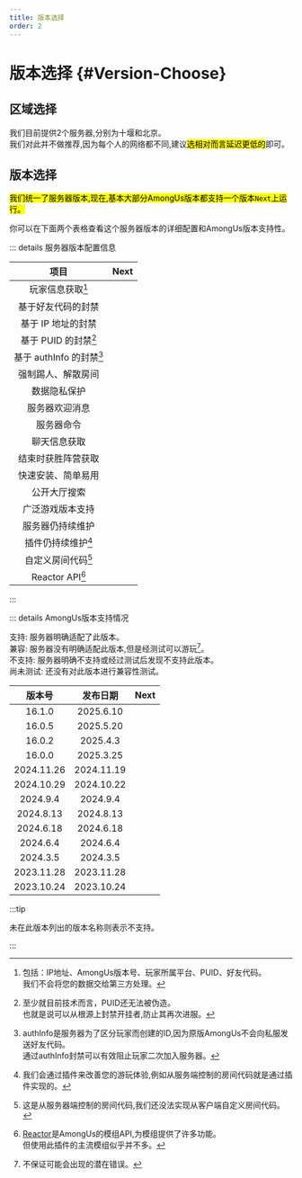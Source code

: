 ```yaml
---
title: 版本选择
order: 2
---
```

# 版本选择 {#Version-Choose}

## 区域选择

我们目前提供2个服务器,分别为十堰和北京。\
我们对此并不做推荐,因为每个人的网络都不同,建议<mark>选相对而言延迟更低的</mark>即可。

## 版本选择

<mark>我们统一了服务器版本,现在,基本大部分AmongUs版本都支持一个版本`Next`上运行。</mark>

你可以在下面两个表格查看这个服务器版本的详细配置和AmongUs版本支持性。

::: details 服务器版本配置信息

|           项目           |                     Next                     |
| :----------------------: | :--------------------------------------------: |
|     玩家信息获取[^1]     |        <Badge type="tip" text="完整" />        |
|    基于好友代码的封禁    |      <Badge type="danger" text="不支持" />       |
|    基于 IP 地址的封禁    |      <Badge type="warning" text="依赖于服务器" />      |
|   基于 PUID 的封禁[^2]   |      <Badge type="danger" text="不支持" />       |
| 基于 authInfo 的封禁[^3] |      <Badge type="danger" text="不支持" />       |
|    强制踢人、解散房间    |        <Badge type="danger" text="不支持" />        |
|     数据隐私保护     |        <Badge type="tip" text="必备" />        |
|     服务器欢迎消息     |        <Badge type="tip" text="支持" />        |
|     服务器命令     |        <Badge type="tip" text="支持" />        |
|     聊天信息获取     |        <Badge type="tip" text="支持" />        |
|    结束时获胜阵营获取     |        <Badge type="tip" text="支持" />        |
|    快速安装、简单易用    | <Badge type="tip" text="是" /> |
|       公开大厅搜索       |     <Badge type="tip" text="支持" />      |
|    广泛游戏版本支持    | <Badge type="tip" text="是" /> |
|     服务器仍持续维护     |       <Badge type="tip" text="维护中" />       |
|    插件仍持续维护[^4]    |       <Badge type="tip" text="维护中" />       |
|    自定义房间代码[^5]    |        <Badge type="tip" text="支持" />        |
|     Reactor API[^6]      |     <Badge type="tip" text="支持" />      |

:::

::: details AmongUs版本支持情况

支持: 服务器明确适配了此版本。\
兼容: 服务器没有明确适配此版本,但是经测试可以游玩[^7]。\
不支持: 服务器明确不支持或经过测试后发现不支持此版本。\
尚未测试: 还没有对此版本进行兼容性测试。

|   版本号   |  发布日期  |              Next                |
| :--------: | :--------: | :------------------------------: |
|   16.1.0   | 2025.6.10  |  <Badge type="warning" text="兼容" />   |
|   16.0.5   | 2025.5.20  |  <Badge type="tip" text="支持" />   |
|   16.0.2   |  2025.4.3  |  <Badge type="info" text="尚未测试" />   |
|   16.0.0   | 2025.3.25  |  <Badge type="tip" text="支持" />   |
| 2024.11.26 | 2024.11.19 | <Badge type="info" text="尚未测试" /> |
| 2024.10.29 | 2024.10.22 | <Badge type="tip" text="支持" /> |
|  2024.9.4  |  2024.9.4  |<Badge type="tip" text="支持" /> |
| 2024.8.13  | 2024.8.13  | <Badge type="tip" text="支持" /> |
| 2024.6.18  | 2024.6.18  | <Badge type="tip" text="支持" /> |
|  2024.6.4  |  2024.6.4  | <Badge type="tip" text="支持" /> |
|  2024.3.5  |  2024.3.5  | <Badge type="tip" text="支持" /> |
| 2023.11.28 | 2023.11.28 | <Badge type="tip" text="支持" /> |
| 2023.10.24 | 2023.10.24 | <Badge type="tip" text="支持" /> |

:::tip

未在此版本列出的版本名称则表示不支持。

:::

[^1]: 包括：IP地址、AmongUs版本号、玩家所属平台、PUID、好友代码。<br>我们不会将您的数据交给第三方处理。
[^2]: 至少就目前技术而言，PUID还无法被伪造。<br>也就是说可以从根源上封禁开挂者,防止其再次进服。
[^3]: authInfo是服务器为了区分玩家而创建的ID,因为原版AmongUs不会向私服发送好友代码。<br>通过authInfo封禁可以有效阻止玩家二次加入服务器。
[^4]: 我们会通过插件来改善您的游玩体验,例如从服务端控制的房间代码就是通过插件实现的。
[^5]: 这是从服务器端控制的房间代码,我们还没法实现从客户端自定义房间代码。
[^6]: [Reactor](https://github.com/NuclearPowered/Reactor)是AmongUs的模组API,为模组提供了许多功能。<br>但使用此插件的主流模组似乎并不多。
[^7]: 不保证可能会出现的潜在错误。